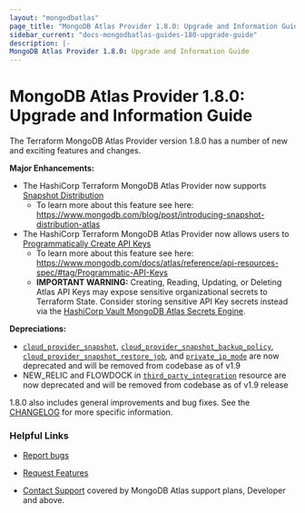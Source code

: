 ```yaml
---
layout: "mongodbatlas"
page_title: "MongoDB Atlas Provider 1.8.0: Upgrade and Information Guide"
sidebar_current: "docs-mongodbatlas-guides-180-upgrade-guide"
description: |-
MongoDB Atlas Provider 1.8.0: Upgrade and Information Guide
---
```


# MongoDB Atlas Provider 1.8.0: Upgrade and Information Guide

The Terraform MongoDB Atlas Provider version 1.8.0 has a number of new and exciting features and changes.

**Major Enhancements:**
* The HashiCorp Terraform MongoDB Atlas Provider now supports [Snapshot Distribution](https://registry.terraform.io/providers/mongodb/mongodbatlas/latest/docs/resources/cloud_backup_schedule) 
  * To learn more about this feature see here: https://www.mongodb.com/blog/post/introducing-snapshot-distribution-atlas   
* The HashiCorp Terraform MongoDB Atlas Provider now allows users to [Programmatically Create API Keys](https://registry.terraform.io/providers/mongodb/mongodbatlas/latest/docs/resources/api_key) 
  * To learn more about this feature see here: https://www.mongodb.com/docs/atlas/reference/api-resources-spec/#tag/Programmatic-API-Keys
  *  **IMPORTANT WARNING:**  Creating, Reading, Updating, or Deleting Atlas API Keys may expose sensitive organizational secrets to Terraform State. Consider storing sensitive API Key secrets instead via the [HashiCorp Vault MongoDB Atlas Secrets Engine](https://developer.hashicorp.com/vault/docs/secrets/mongodbatlas). 


**Depreciations:**
* [`cloud_provider_snapshot`](https://registry.terraform.io/providers/mongodb/mongodbatlas/latest/docs/resources/cloud_provider_snapshot), [`cloud_provider_snapshot_backup_policy`](https://registry.terraform.io/providers/mongodb/mongodbatlas/latest/docs/resources/cloud_provider_snapshot_backup_policy), [`cloud_provider_snapshot_restore_job`](https://registry.terraform.io/providers/mongodb/mongodbatlas/latest/docs/resources/cloud_provider_snapshot_restore_job), and [`private_ip_mode`](https://registry.terraform.io/providers/mongodb/mongodbatlas/latest/docs/resources/private_ip_mode) are now deprecated and will be removed from codebase as of v1.9
* NEW_RELIC and FLOWDOCK in [`third_party_integration`](https://registry.terraform.io/providers/mongodb/mongodbatlas/latest/docs/resources/third_party_integration#argument-reference) resource are now deprecated and will be removed from codebase as of v1.9 release 

1.8.0 also includes general improvements and bug fixes. See the [CHANGELOG](https://github.com/mongodb/terraform-provider-mongodbatlas/blob/master/CHANGELOG.md) for more specific information.


### Helpful Links

* [Report bugs](https://github.com/mongodb/terraform-provider-mongodbatlas/issues)

* [Request Features](https://feedback.mongodb.com/forums/924145-atlas?category_id=370723)

* [Contact Support](https://docs.atlas.mongodb.com/support/) covered by MongoDB Atlas support plans, Developer and above.
  
